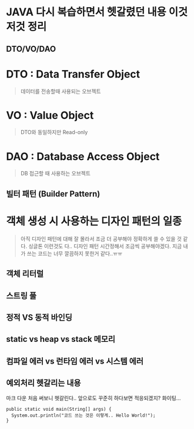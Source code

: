JAVA 다시 복습하면서 헷갈렸던 내용 이것저것 정리
=================================================

DTO/VO/DAO
-------------

# DTO : Data Transfer Object

>데이터를 전송할때 사용되는 오브젝트

# VO : Value Object

>DTO와 동일하지만 Read-only

# DAO : Database Access Object

>DB 접근할 때 사용하는 오브젝트



빌터 패턴 (Builder Pattern)
---------------------------

# 객체 생성 시 사용하는 디자인 패턴의 일종

>아직 디자인 패턴에 대해 잘 몰라서 조금 더 공부해야 정확하게 쓸 수 있을 것 같다.
>싱글톤 이런것도 다.. 디자인 패턴 시간정해서 조금씩 공부해야겠다. 지금 내가 쓰는 코드는 너무 깔끔하지 못한거 같다..ㅠㅠ




객체 리터럴
-----------



스트링 풀
---------



정적 VS 동적 바인딩
-------------------



static vs heap vs stack 메모리
------------------------------



컴파일 에러 vs 런타임 에러 vs 시스템 에러
------------------------------------------



예외처리 헷갈리는 내용
----------------------







마크 다운 처음 써보니 헷갈린다..
앞으로도 꾸준히 하다보면 적응되겠지?
화이팅...

```
public static void main(String[] args) {
  System.out.println("코드 쓰는 것은 이렇게.. Hello World!");
}
```
